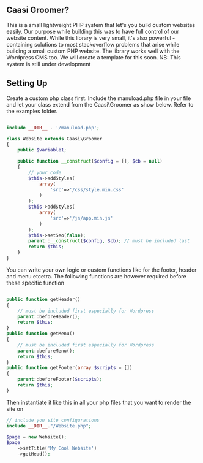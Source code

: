 ## Caasi Groomer?

This is a small lightweight PHP system that let's you build custom websites easily. Our purpose while building this was to have full control of our website content. While this library is very small, it's also powerful - containing solutions to most stackoverflow problems that arise while building a small custom PHP website. The library works well with the Wordpress CMS too. We will create a template for this soon. NB: This system is still under development

## Setting Up
Create a custom php class first. Include the manuload.php file in your file and let your class extend from the Caasi\Groomer as show below. Refer to the examples folder.

```php

include __DIR__ . '/manuload.php';

class Website extends Caasi\Groomer
{
    public $variable1;

    public function __construct($config = [], $cb = null)
    {
        // your code
        $this->addStyles(
            array(
                'src'=>'/css/style.min.css'
            )
        );
        $this->addStyles(
            array(
                'src'=>'/js/app.min.js'
            )
        );
        $this->setSeo(false);
        parent::__construct($config, $cb); // must be included last
        return $this;
    }
}
```

You can write your own logic or custom functions like for the footer, header and menu etcetra.
The following functions are however required before these specific function

```php

public function getHeader()
{
    // must be included first especially for Wordpress
    parent::beforeHeader();
    return $this;
}
public function getMenu()
{
    // must be included first especially for Wordpress
    parent::beforeMenu();
    return $this;
}
public function getFooter(array $scripts = [])
{
    parent::beforeFooter($scripts);
    return $this;
}
```

Then instantiate it like this in all your php files that you want to render the site on

```php
// include you site configurations
include __DIR__."/Website.php";

$page = new Website();
$page
    ->setTitle('My Cool Website')
    ->getHead();
```